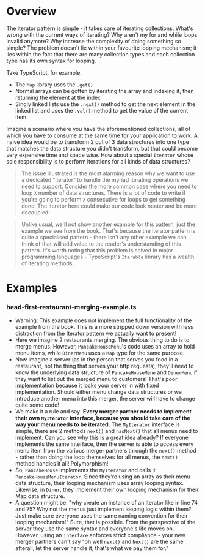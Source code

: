 # Overview

The iterator pattern is simple - it takes care of iterating collections. What's wrong with the current ways of iterating? Why aren't my for and while loops invalid anymore? Why increase the complexity of doing something so simple? The problem doesn't lie within your favourite looping mechanism; it lies within the fact that there are many collection types and each collection type has its own syntax for looping.

Take TypeScript, for example.

-   The `Map` library uses the `.get()`
-   Normal arrays can be gotten by iterating the array and indexing it, then returning the element at the index
-   Singly linked lists use the `.next()` method to get the next element in the linked list and uses the `.val()` method to get the value of the current item.

Imagine a scenario where you have the aforementioned collections, all of which you have to consume at the same time for your application to work. A naive idea would be to transform 2 out of 3 data structures into one type that matches the data structure you didn't transform, but that could become very expensive time and space wise. How about a special `Iterator` whose sole responsibility is to perform iterations for all kinds of data structures?

> The issue illustrated is the most alarming reason why we want to use a dedicated "iterator" to handle the myriad iterating operations we need to support. Consider the more common case where you need to loop `X` number of data structures. There is a lot of code to write if you're going to perform `X` consecutive for loops to get something done! The iterator here could make our code look neater and be more decoupled!

> Unlike usual, we'll not show another example for this pattern, just the example we see from the book. That's because the iterator pattern is quite a specialised pattern - there isn't any other example we can think of that will add value to the reader's understanding of this pattern. It's worth noting that this problem is solved in major programming languages - TypeScript's `Iterable` library has a wealth of iterating methods.

# Examples

### head-first-restaurant-merging-example.ts

-   Warning: This example does not implement the full functionality of the example from the book. This is a more stripped down version with less distraction from the Iterator pattern we actually want to present!
-   Here we imagine 2 restaurants merging. The obvious thing to do is to merge menus. However, `PancakeHouseMenu`'s code uses an array to hold menu items, while `DinerMenu` uses a `Map` type for the same purpose.
-   Now imagine a server (as in the person that serves you food in a restaurant, not the thing that serves your http requests), they'll need to know the underlying data structure of `PancakeHouseMenu` and `DinerMenu` if they want to list out the merged menu to customers! That's poor implementation because it locks your server in with fixed implementation. Should either menu change data structures or we introduce another menu into this merger, the server will have to change quite some code!
-   We make it a rule and say: **Every merger partner needs to implement their own `MyIterator` interface, because you should take care of the way your menu needs to be iterated.** The `MyIterator` interface is simple, there are 2 methods `next()` and `hasNext()` that all menus need to implement. Can you see why this is a great idea already? If everyone implements the same interface, then the server is able to access every menu item from the various merger partners through the `next()` method - rather than doing the loop themselves for all menus, the `next()` method handles it all! Polymorphism!
-   So, `PancakeHouse` implements the `MyIterator` and calls it `PancakeHouseMenuIterator`. Since they're using an array as their menu data structure, their looping mechanism uses array looping syntax. Likewise, in `Diner`, they implement their own looping mechanism for their Map data structure.
-   A question might be: "why create an instance of an iterator like in line 74 and 75? Why not the menus just implement looping logic within them? Just make sure everyone uses the same naming convention for their looping mechanism!" Sure, that is possible. From the perspective of the server they use the same syntax and everyone's life moves on. However, using an `interface` enforces strict compliance - your new merger partners can't say "oh well `next()` and `Next()` are the same afterall, let the server handle it, that's what we pay them for."
